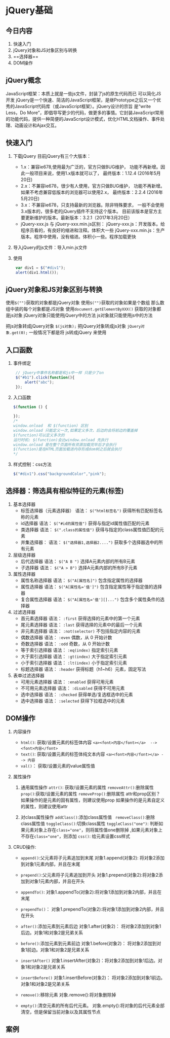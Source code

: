 # jQuery基础

## 今日内容
1. 快速入门
2. jQuery对象和JS对象区别与转换
3. ==选择器==
4. DOM操作

## jQuery概念

JavaScript框架：本质上就是一些js文件，封装了js的原生代码而已
可以简化JS开发
jQuery是一个快速、简洁的JavaScript框架，是继Prototype之后又一个优秀的JavaScript代码库（或JavaScript框架）。jQuery设计的宗旨	是“write Less，Do More”，即倡导写更少的代码，做更多的事情。它封装JavaScript常用的功能代码，提供一种简便的JavaScript设计模式，优化HTML文档操作、事件处理、动画设计和Ajax交互。

## 快速入门

1. 下载jQuery
   目前jQuery有三个大版本：
   - 1.x：兼容ie678,使用最为广泛的，官方只做BUG维护，
	 功能不再新增。因此一般项目来说，使用1.x版本就可以了，
	 最终版本：1.12.4 (2016年5月20日)
   - 2.x：不兼容ie678，很少有人使用，官方只做BUG维护，
	 功能不再新增。如果不考虑兼容低版本的浏览器可以使用2.x，
	 最终版本：2.2.4 (2016年5月20日)
   - 3.x：不兼容ie678，只支持最新的浏览器。除非特殊要求，
	 一般不会使用3.x版本的，很多老的jQuery插件不支持这个版本。
	 目前该版本是官方主要更新维护的版本。最新版本：3.2.1（2017年3月20日）
   - jQuery-xxx.js 与 jQuery-xxx.min.js区别：
	 jQuery-xxx.js：开发版本。给程序员看的，有良好的缩进和注释。体积大一些
	 jQuery-xxx.min.js：生产版本。程序中使用，没有缩进。体积小一些。程序加载更快

2. 导入jQuery的js文件：导入min.js文件
3. 使用
   ```javascript
	var div1 = $("#div1");
	alert(div1.html());
   ```

## jQuery对象和JS对象区别与转换

使用`$("")`获取的对象都是jQuery对象
使用`$("")`获取的对象如果是个数组 那么数组中装的每个对象都是JS对象
使用`document.getElementByXXX()` 获取的对象都是js对象
jQuery对象只能使用jQuery中的方法
js对象就只能使用js中的方法

把js对象转成jQuery对象  `$(js对象);`
把jQuery对象转成js对象  `jQuery对象.get(0);`
一般情况下都是将 js转成jQuery 来使用

## 入口函数

1. 事件绑定
   ```javascript
	// jQuery中事件名称都是和js中一样 只是少了on
	$("#b1").click(function(){
		alert("abc");
	});
	```
2. 入口函数
   ```javascript
   $(function () {
		           
   });
   /*
   window.onload  和 $(function) 区别
   window.onload 只能定义一次,如果定义多次，后边的会将前边的覆盖掉
   $(function)可以定义多次的
   运行时机: $(function)会比window.onload 先执行
   window.onload 是在整个页面所有资源加载完毕后才会执行
   $(function)是在HTML页面加载进内存形成dom树之后就会执行
   */
	```
				 
3. 样式控制：css方法
   ```javascript
   $("#div1").css("backgroundColor","pink");
   ```

## 选择器：筛选具有相似特征的元素(标签)

1. 基本选择器
   - 标签选择器（元素选择器）
	 语法： `$("html标签名")` 获得所有匹配标签名称的元素
   - id选择器 
	 语法： `$("#id的属性值")` 获得与指定id属性值匹配的元素
   - 类选择器
	 语法： `$(".class的属性值")` 获得与指定的class属性值匹配的元素
   - 并集选择器：
	 语法： `$("选择器1,选择器2....")` 获取多个选择器选中的所有元素
2. 层级选择器
   - 后代选择器
	 语法： `$("A B ")` 选择A元素内部的所有B元素		
   - 子选择器
	 语法： `$("A > B")` 选择A元素内部的所有B子元素
3. 属性选择器
   - 属性名称选择器 
	 语法： `$("A[属性名]")` 包含指定属性的选择器
   - 属性选择器
	 语法： `$("A[属性名='值']")` 包含指定属性等于指定值的选择器
   - 复合属性选择器
	 语法： `$("A[属性名='值'][]...")` 包含多个属性条件的选择器
4. 过滤选择器
   - 首元素选择器 
	 语法： `:first` 获得选择的元素中的第一个元素
   - 尾元素选择器 
	 语法： `:last` 获得选择的元素中的最后一个元素
   - 非元素选择器
	 语法： `:not(selector)` 不包括指定内容的元素
   - 偶数选择器
	 语法： `:even` 偶数，从 0 开始计数
   - 奇数选择器
	 语法： `:odd` 奇数，从 0 开始计数
   - 等于索引选择器
	 语法： `:eq(index)` 指定索引元素
   - 大于索引选择器 
	 语法： `:gt(index)` 大于指定索引元素
   - 小于索引选择器 
	 语法： `:lt(index)` 小于指定索引元素
   - 标题选择器
	 语法： `:header` 获得标题（h1~h6）元素，固定写法
5. 表单过滤选择器
   - 可用元素选择器 
	 语法： `:enabled` 获得可用元素
   - 不可用元素选择器 
	 语法： `:disabled` 获得不可用元素
   - 选中选择器 
	 语法： `:checked` 获得单选/复选框选中的元素
   - 选中选择器 
	 语法： `:selected` 获得下拉框选中的元素
	
## DOM操作

1. 内容操作
   - `html()`: 获取/设置元素的标签体内容   `<a><font>内容</font></a>  --> <font>内容</font>`
   - `text()`: 获取/设置元素的标签体纯文本内容   `<a><font>内容</font></a> --> 内容`
   - `val()`： 获取/设置元素的value属性值
2. 属性操作
   1. 通用属性操作
	 `attr()`: 获取/设置元素的属性
	 `removeAttr()`:删除属性
	 `prop()`:获取/设置元素的属性
	 `removeProp()`:删除属性
	 attr和prop区别？
	 如果操作的是元素的固有属性，则建议使用prop
	 如果操作的是元素自定义的属性，则建议使用attr
   
   2. 对class属性操作
	 `addClass()`:添加class属性值
	` removeClass()`:删除class属性值
	 `toggleClass()`:切换class属性
	 `toggleClass("one")`: 判断如果元素对象上存在`class="one"`，则将属性值one删除掉 ,如果元素对象上不存在`class="one"`，则添加
	 `css()`: 给元素设置css样式

3. CRUD操作:
   - `append()`:父元素将子元素追加到末尾
     对象1.append(对象2): 将对象2添加到对象1元素内部，并且在末尾
   - `prepend()`:父元素将子元素追加到开头
     对象1.prepend(对象2):将对象2添加到对象1元素内部，并且在开头
   - `appendTo()`:
     对象1.appendTo(对象2):将对象1添加到对象2内部，并且在末尾
   - `prependTo()`：
     对象1.prependTo(对象2):将对象1添加到对象2内部，并且在开头


   - `after()`:添加元素到元素后边
     对象1.after(对象2)： 将对象2添加到对象1后边。对象1和对象2是兄弟关系
   - `before()`:添加元素到元素前边
     对象1.before(对象2)： 将对象2添加到对象1前边。对象1和对象2是兄弟关系
   - `insertAfter()`
     对象1.insertAfter(对象2)：将对象2添加到对象1后边。对象1和对象2是兄弟关系
   - `insertBefore()`
     对象1.insertBefore(对象2)： 将对象2添加到对象1前边。对象1和对象2是兄弟关系

   - `remove()`:移除元素
     对象.remove():将对象删除掉
   - `empty()`:清空元素的所有后代元素。
     对象.empty():将对象的后代元素全部清空，但是保留当前对象以及其属性节点

		

## 案例



			